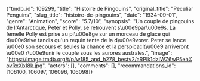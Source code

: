 {"tmdb_id": 109299, "title": "Histoire de Pingouins", "original_title": "Peculiar Penguins", "slug_title": "histoire-de-pingouins", "date": "1934-09-01", "genre": "Animation", "score": "5.7/10", "synopsis": "Un couple de pingouins de l'Antarctique, Peter et Polly, se retrouvent s\u00e9par\u00e9s. La femelle Polly est prise au pi\u00e8ge sur un morceau de glace qui d\u00e9rive tandis qu'un requin tente de la d\u00e9vorer. Peter se lance \u00e0 son secours et seules la chance et la perspicacit\u00e9 arriveront \u00e0 r\u00e9unir le couple sous les aurores australes.", "image": "https://image.tmdb.org/t/p/w185_and_h278_bestv2/aRPlk1dzIWZ6wP5ehXovRxXb18k.jpg", "actors": [], "comments": [], "recommandations_id": [106100, 106097, 106096, 106098]}